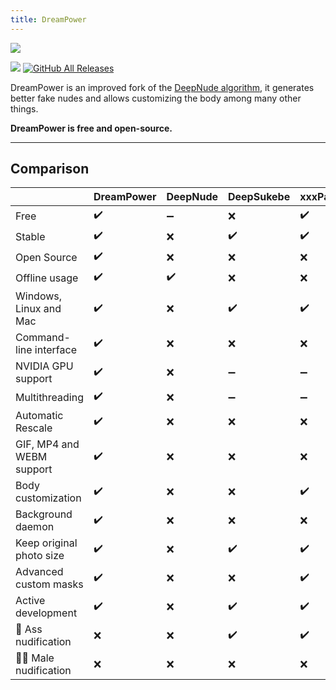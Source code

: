 ```yaml
---
title: DreamPower
---
```


![](/img/screely-1587261356048.png)

[![](https://img.shields.io/github/stars/dreamnettech/dreampower?logo=github)](https://github.com/dreamnettech/dreampower)
[![GitHub All Releases](https://img.shields.io/github/downloads/dreamnettech/dreampower/total?logo=github&logoColor=white)](https://github.com/dreamnettech/dreampower/releases)

DreamPower is an improved fork of the [DeepNude algorithm](https://github.com/stacklikemind/deepnude_official), it generates better fake nudes and allows customizing the body among many other things.

**DreamPower is free and open-source.**

---

## Comparison

|                           | DreamPower | DeepNude | DeepSukebe | xxxPaint |
| ------------------------- | ---------- | -------- | ---------- | -------- |
| Free                      | ✔️          | ➖        | ❌          | ✔️        |
| Stable                    | ✔️          | ❌        | ✔️          | ✔️        |
| Open Source               | ✔️          | ❌        | ❌          | ❌        |
| Offline usage             | ✔️          | ✔️        | ❌          | ❌        |
| Windows, Linux and Mac    | ✔️          | ❌        | ✔️          | ✔️        |
| Command-line interface    | ✔️          | ❌        | ❌          | ❌        |
| NVIDIA GPU support        | ✔️          | ❌        | ➖          | ➖        |
| Multithreading            | ✔️          | ❌        | ➖          | ➖        |
| Automatic Rescale         | ✔️          | ❌        | ❌          | ❌        |
| GIF, MP4 and WEBM support | ✔️          | ❌        | ❌          | ❌        |
| Body customization        | ✔️          | ❌        | ❌          | ✔️        |
| Background daemon         | ✔️          | ❌        | ❌          | ❌        |
| Keep original photo size  | ✔️          | ❌        | ✔️          | ✔️        |
| Advanced custom masks     | ✔️          | ❌        | ❌          | ✔️        |
| Active development        | ✔️          | ❌        | ✔️          | ✔️        |
| 🍑 Ass nudification        | ❌          | ❌        | ✔️          | ✔️        |
| 🤷‍♂️ Male nudification       | ❌          | ❌        | ❌          | ❌        |

